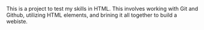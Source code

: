 This is a project to test my skills in HTML. This involves working with Git and Github, utilizing HTML elements, and brining it all together to build a webiste. 
